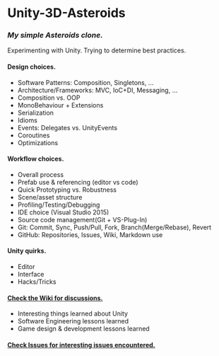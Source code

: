 # Unity-3D-Asteroids
### ***My simple Asteroids clone.***
Experimenting with Unity. Trying to determine best practices.

#### Design choices.
* Software Patterns: Composition, Singletons, ...
* Architecture/Frameworks: MVC, IoC+DI, Messaging, ...
* Composition vs. OOP
* MonoBehaviour + Extensions
* Serialization
* Idioms
* Events: Delegates vs. UnityEvents
* Coroutines
* Optimizations

#### Workflow choices.
* Overall process
* Prefab use & referencing (editor vs code)
* Quick Prototyping vs. Robustness
* Scene/asset structure
* Profiling/Testing/Debugging
* IDE choice (Visual Studio 2015)
* Source code management(Git + VS-Plug-In)
* Git: Commit, Sync, Push/Pull, Fork, Branch(Merge/Rebase), Revert
* GitHub: Repositories, Issues, Wiki, Markdown use

#### Unity quirks.
* Editor
* Interface
* Hacks/Tricks

#### [Check the Wiki for discussions.](https://github.com/antfarmar/Unity-3D-Asteroids/wiki)
* Interesting things learned about Unity
* Software Engineering lessons learned
* Game design & development lessons learned
  
#### [Check Issues for interesting issues encountered.](https://github.com/antfarmar/Unity-3D-Asteroids/issues)

